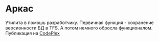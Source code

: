 ﻿# Аркас

Утилита в помошь разработчику. 
Первичная функция - сохранение версионности БД в TFS. 
А потом немного обросла функционалом.
Публикация на [CodePlex](https://arcas.codeplex.com/)